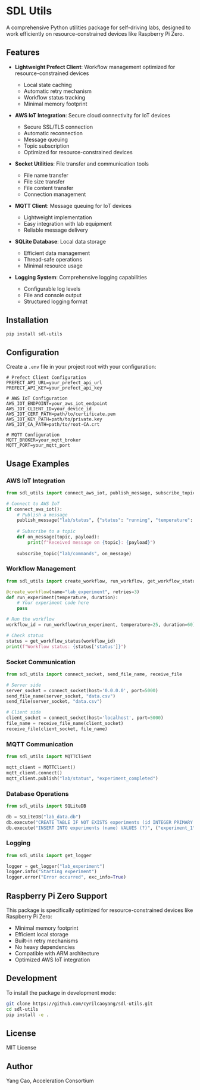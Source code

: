 # SDL Utils

A comprehensive Python utilities package for self-driving labs, designed to work efficiently on resource-constrained devices like Raspberry Pi Zero.

## Features

- **Lightweight Prefect Client**: Workflow management optimized for resource-constrained devices
  - Local state caching
  - Automatic retry mechanism
  - Workflow status tracking
  - Minimal memory footprint

- **AWS IoT Integration**: Secure cloud connectivity for IoT devices
  - Secure SSL/TLS connection
  - Automatic reconnection
  - Message queuing
  - Topic subscription
  - Optimized for resource-constrained devices

- **Socket Utilities**: File transfer and communication tools
  - File name transfer
  - File size transfer
  - File content transfer
  - Connection management

- **MQTT Client**: Message queuing for IoT devices
  - Lightweight implementation
  - Easy integration with lab equipment
  - Reliable message delivery

- **SQLite Database**: Local data storage
  - Efficient data management
  - Thread-safe operations
  - Minimal resource usage

- **Logging System**: Comprehensive logging capabilities
  - Configurable log levels
  - File and console output
  - Structured logging format

## Installation

```bash
pip install sdl-utils
```

## Configuration

Create a `.env` file in your project root with your configuration:

```env
# Prefect Client Configuration
PREFECT_API_URL=your_prefect_api_url
PREFECT_API_KEY=your_prefect_api_key

# AWS IoT Configuration
AWS_IOT_ENDPOINT=your_aws_iot_endpoint
AWS_IOT_CLIENT_ID=your_device_id
AWS_IOT_CERT_PATH=path/to/certificate.pem
AWS_IOT_KEY_PATH=path/to/private.key
AWS_IOT_CA_PATH=path/to/root-CA.crt

# MQTT Configuration
MQTT_BROKER=your_mqtt_broker
MQTT_PORT=your_mqtt_port
```

## Usage Examples

### AWS IoT Integration

```python
from sdl_utils import connect_aws_iot, publish_message, subscribe_topic

# Connect to AWS IoT
if connect_aws_iot():
    # Publish a message
    publish_message("lab/status", {"status": "running", "temperature": 25.5})
    
    # Subscribe to a topic
    def on_message(topic, payload):
        print(f"Received message on {topic}: {payload}")
    
    subscribe_topic("lab/commands", on_message)
```

### Workflow Management

```python
from sdl_utils import create_workflow, run_workflow, get_workflow_status

@create_workflow(name="lab_experiment", retries=3)
def run_experiment(temperature, duration):
    # Your experiment code here
    pass

# Run the workflow
workflow_id = run_workflow(run_experiment, temperature=25, duration=60)

# Check status
status = get_workflow_status(workflow_id)
print(f"Workflow status: {status['status']}")
```

### Socket Communication

```python
from sdl_utils import connect_socket, send_file_name, receive_file

# Server side
server_socket = connect_socket(host='0.0.0.0', port=5000)
send_file_name(server_socket, "data.csv")
send_file(server_socket, "data.csv")

# Client side
client_socket = connect_socket(host='localhost', port=5000)
file_name = receive_file_name(client_socket)
receive_file(client_socket, file_name)
```

### MQTT Communication

```python
from sdl_utils import MQTTClient

mqtt_client = MQTTClient()
mqtt_client.connect()
mqtt_client.publish("lab/status", "experiment_completed")
```

### Database Operations

```python
from sdl_utils import SQLiteDB

db = SQLiteDB("lab_data.db")
db.execute("CREATE TABLE IF NOT EXISTS experiments (id INTEGER PRIMARY KEY, name TEXT)")
db.execute("INSERT INTO experiments (name) VALUES (?)", ("experiment_1",))
```

### Logging

```python
from sdl_utils import get_logger

logger = get_logger("lab_experiment")
logger.info("Starting experiment")
logger.error("Error occurred", exc_info=True)
```

## Raspberry Pi Zero Support

This package is specifically optimized for resource-constrained devices like Raspberry Pi Zero:

- Minimal memory footprint
- Efficient local storage
- Built-in retry mechanisms
- No heavy dependencies
- Compatible with ARM architecture
- Optimized AWS IoT integration

## Development

To install the package in development mode:

```bash
git clone https://github.com/cyrilcaoyang/sdl-utils.git
cd sdl-utils
pip install -e .
```

## License

MIT License

## Author

Yang Cao, Acceleration Consortium
